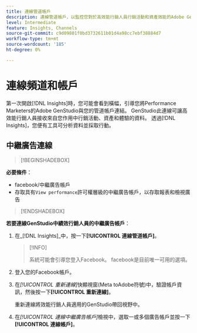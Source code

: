 ```yaml
---
title: 連線管道帳戶
description: 連線管道帳戶，以監控您對於高效能行銷人員行銷活動和資產效能的Adobe GenStudio。
level: Intermediate
feature: Insights, Channels
source-git-commit: c9d09801f0bd3732611b01d4a98cc7ebf38884d7
workflow-type: tm+mt
source-wordcount: '185'
ht-degree: 0%

---
```



# 連線頻道和帳戶

第一次開啟[!DNL Insights]時，您可能會看到橫幅，引導您將Performance Marketers的Adobe GenStudio與您的管道帳戶連結。 GenStudio此連線可讓高效能行銷人員接收來自您作用中行銷活動、資產和體驗的資料。 透過[!DNL Insights]，您便有工具可分析資料並採取行動。
<!-- May need some assurance here that their data is safe. -->

## 中繼廣告連線

>[!BEGINSHADEBOX]

**必要條件**：

- facebook/中繼廣告帳戶
- 存取具有`View performance`許可權層級的中繼廣告帳戶，以存取報表和檢視廣告

>[!ENDSHADEBOX]

**若要連線GenStudio中績效行銷人員的中繼廣告帳戶**：

1. 在&#x200B;_[!DNL Insights]_中，按一下&#x200B;**[!UICONTROL 連線管道帳戶]**。

   >[!INFO]
   >
   >系統可能會引導您登入Facebook。 facebook是目前唯一可用的選項。

1. 登入您的Facebook帳戶。

1. 在&#x200B;_[!UICONTROL 重新連線]_&#x200B;快顯視窗(Meta toAdobe符號)中，驗證帳戶資訊，然後按一下&#x200B;**[!UICONTROL 重新連線]**。

   重新連線將效能行銷人員適用的GenStudio帶回視野中。

1. 在&#x200B;_[!UICONTROL 連線中繼廣告帳戶]_&#x200B;檢視中，選取一或多個廣告帳戶並按一下&#x200B;**[!UICONTROL 連線帳戶]**。
<!--
>[!INFO]
>
>You may receive an error if you previously enrolled the channel account with GenStudio for Performance Marketers.

The new user experience shows a banner to connect an account. There is not option to connect yet after you have one connection.
-->
